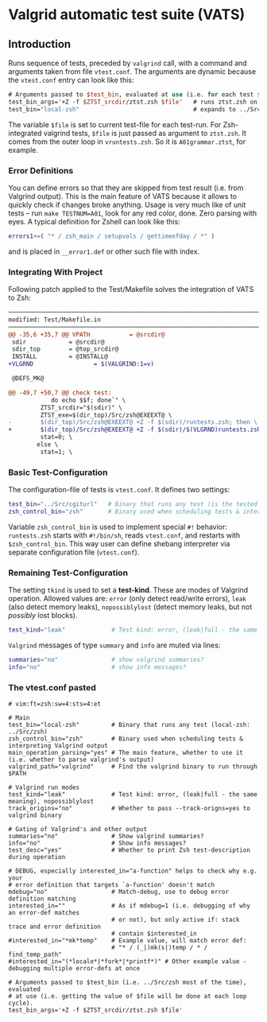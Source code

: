 # Valgrid automatic test suite (VATS)

## Introduction

Runs sequence of tests, preceded by `valgrind` call, with a command and arguments taken from file `vtest.conf`.
The arguments are dynamic because the `vtest.conf` entry can look like this:

```SystemVerilog
# Arguments passed to $test_bin, evaluated at use (i.e. for each test separately)
test_bin_args='+Z -f $ZTST_srcdir/ztst.zsh $file'   # runs ztst.zsh on given $file
test_bin="local-zsh"                                # expands to ../Src/zsh
```

The variable `$file` is set to current test-file for each test-run. For Zsh-integrated valgrind tests, `$file` is just passed as argument to `ztst.zsh`. It comes from the outer loop in `vruntests.zsh`. So it is `A01grammar.ztst`, for example.

### Error Definitions

You can define errors so that they are skipped from test result (i.e. from Valgrind output). This is
the main feature of VATS because it allows to quickly check if changes broke anything. Usage is very
much like of unit tests – run `make TESTNUM=A01`, look for any red color, done. Zero parsing with
eyes. A typical definition for Zshell can look like this:

```zsh
errors1+=( "* / zsh_main / setupvals / gettimeofday / *" )
```

and is placed in `__error1.def` or other such file with index.

### Integrating With Project

Following patch applied to the Test/Makefile solves the integration of VATS to Zsh:

```diff
──────────────────────────────────────────────────────────────────────────────────────────
modified: Test/Makefile.in
──────────────────────────────────────────────────────────────────────────────────────────
@@ -35,6 +35,7 @@ VPATH           = @srcdir@
 sdir            = @srcdir@
 sdir_top        = @top_srcdir@
 INSTALL         = @INSTALL@
+VLGRND                 = $(VALGRIND:1=v)

 @DEFS_MK@

@@ -49,7 +50,7 @@ check test:
            do echo $$f; done`" \
         ZTST_srcdir="$(sdir)" \
         ZTST_exe=$(dir_top)/Src/zsh@EXEEXT@ \
-        $(dir_top)/Src/zsh@EXEEXT@ +Z -f $(sdir)/runtests.zsh; then \
+        $(dir_top)/Src/zsh@EXEEXT@ +Z -f $(sdir)/$(VLGRND)runtests.zsh; then \
         stat=0; \
        else \
         stat=1; \
```

### Basic Test-Configuration

The configuration-file of tests is `vtest.conf`. It defines two settings:

```zsh
test_bin="../Src/cgiturl"   # Binary that runs any test (is the tested program itself)
zsh_control_bin="zsh"       # Binary used when scheduling tests & interpreting Valgrind output
```

Variable `zsh_control_bin` is used to implement special `#!` behavior: `runtests.zsh`
starts with `#!/bin/sh`, reads `vtest.conf`, and restarts with `$zsh_control_bin`. This way
user can define shebang interpreter via separate configuration file (`vtest.conf`).

### Remaining Test-Configuration

The setting `tkind` is used to set a **test-kind**. These are modes of Valgrind operation.
Allowed values are: `error` (only detect read/write errors), `leak` (also detect memory leaks),
`nopossiblylost` (detect memory leaks, but not _possibly_ lost blocks).

```zsh
test_kind="leak"             # Test kind: error, (leak|full - the same meaning), nopossiblylost
```

`Valgrind` messages of type `summary` and `info` are muted via lines:

```zsh
summaries="no"               # show valgrind summaries?
info="no"                    # show info messages?
```

### The vtest.conf pasted

```zsh# -*- Mode: sh; indent-tabs-mode: nil; -*-
# vim:ft=zsh:sw=4:sts=4:et

# Main
test_bin="local-zsh"         # Binary that runs any test (local-zsh: ../Src/zsh)
zsh_control_bin="zsh"        # Binary used when scheduling tests & interpreting Valgrind output
main_operation_parsing="yes" # The main feature, whether to use it (i.e. whether to parse valgrind's output)
valgrind_path="valgrind"     # Find the valgrind binary to run through $PATH

# Valgrind run modes
test_kind="leak"             # Test kind: error, (leak|full - the same meaning), nopossiblylost
track_origins="no"           # Whether to pass --track-origns=yes to valgrind binary

# Gating of Valgrind's and other output
summaries="no"               # Show valgrind summaries?
info="no"                    # Show info messages?
test_desc="yes"              # Whether to print Zsh test-description during operation

# DEBUG, especially interested_in="a-function" helps to check why e.g. your
# error definition that targets `a-function' doesn't match
mdebug="no"                  # Match-debug, use to debug error definition matching
interested_in=""             # As if mdebug=1 (i.e. debugging of why an error-def matches
                             # or not), but only active if: stack trace and error definition
                             # contain $interested_in
#interested_in="*mk*temp"    # Example value, will match error def:
                             # "* / (_|)mk(s|)temp / * / find_temp_path"
#interested_in="(*locale*|*fork*|*printf*)" # Other example value - debugging multiple error-defs at once

# Arguments passed to $test_bin (i.e. ../Src/zsh most of the time), evaluated
# at use (i.e. getting the value of $file will be done at each loop cycle).
test_bin_args='+Z -f $ZTST_srcdir/ztst.zsh $file'
```
